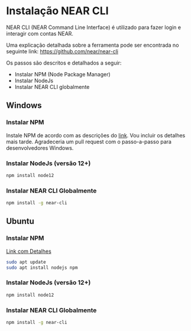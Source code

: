 # Instalação NEAR CLI

NEAR CLI (NEAR Command Line Interface) é utilizado para fazer login e interagir com contas NEAR.

Uma explicação detalhada sobre a ferramenta pode ser encontrada no seguinte link: https://github.com/near/near-cli

Os passos são descritos e detalhados a seguir:

 - Instalar NPM (Node Package Manager)
 - Instalar NodeJs
 - Instalar NEAR CLI globalmente


## Windows

### Instalar NPM

Instale NPM de acordo com as descrições do [link](https://github.com/near/near-cli). Vou incluir os detalhes mais tarde. Agradeceria um pull request com o passo-a-passo para desenvolvedores Windows.

### Instalar NodeJs (versão 12+)

```bash
npm install node12
```

### Instalar NEAR CLI Globalmente

```bash
npm install -g near-cli
```

## Ubuntu

### Instalar NPM

[Link com Detalhes](https://linuxize.com/post/how-to-install-node-js-on-ubuntu-20-04/)

```bash
sudo apt update
sudo apt install nodejs npm
```

### Instalar NodeJs (versão 12+)

```bash
npm install node12
```

### Instalar NEAR CLI Globalmente

```bash
npm install -g near-cli
```



